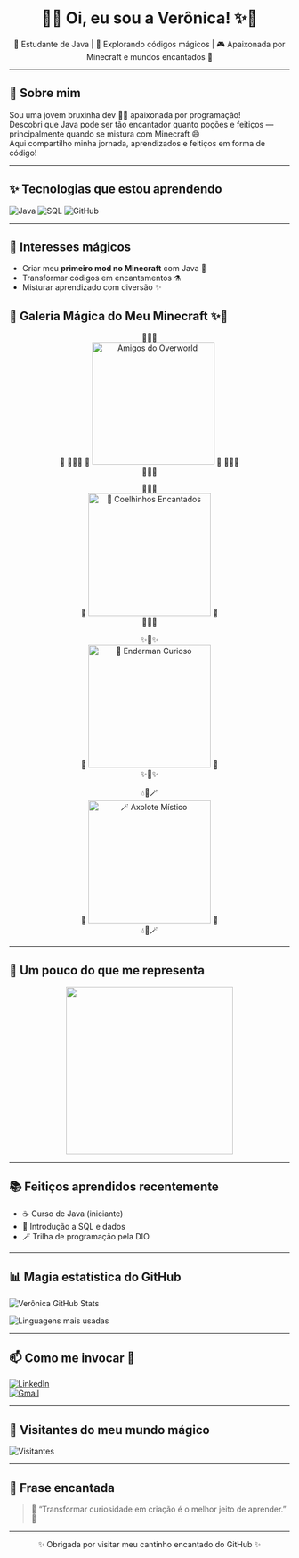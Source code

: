 
<h1 align="center">🌙✨ Oi, eu sou a Verônica! ✨🌙</h1>

<p align="center">
  💖 Estudante de Java | 🧪 Explorando códigos mágicos | 🎮 Apaixonada por Minecraft e mundos encantados 💖
</p>

---

## 🔮 Sobre mim

Sou uma jovem bruxinha dev 🧙‍♀️ apaixonada por programação!  
Descobri que Java pode ser tão encantador quanto poções e feitiços — principalmente quando se mistura com Minecraft 😄  
Aqui compartilho minha jornada, aprendizados e feitiços em forma de código!

---

## ✨ Tecnologias que estou aprendendo

![Java](https://img.shields.io/badge/Java-ED8B00?style=for-the-badge&logo=java&logoColor=white)
![SQL](https://img.shields.io/badge/SQL-336791?style=for-the-badge&logo=postgresql&logoColor=white)
![GitHub](https://img.shields.io/badge/GitHub-181717?style=for-the-badge&logo=github&logoColor=white)

---

## 🧪 Interesses mágicos

- Criar meu **primeiro mod no Minecraft** com Java 💎
- Transformar códigos em encantamentos ⚗️
- Misturar aprendizado com diversão ✨


## 📸 Galeria Mágica do Meu Minecraft ✨🌙

<p align="center">
  🌿🍄🌼  
  <br>
  🧱 🌿🍄🌼  
🧱 <img src="https://raw.githubusercontent.com/soyve/soyve/main/assets/minecraft.jpg" width="220" title="Amigos do Overworld" /> 🧱  
🌼🍄🌿

  <br>
  🌼🍄🌿  
</p>

<p align="center">
  🌸🌸🌸  
  <br>
  🐰 <img src="https://github.com/soyve/soyve/assets/soyve/Minecraft2.jpg" width="220" title="🌸 Coelhinhos Encantados" /> 🐰  
  <br>
  🌸🌸🌸  
</p>

<p align="center">
  ✨🔮✨  
  <br>
  🌌 <img src="https://github.com/soyve/soyve/assets/soyve/Minecraft3.jpg" width="220" title="🔮 Enderman Curioso" /> 🌌  
  <br>
  ✨🔮✨  
</p>

<p align="center">
  💧🌿🪄  
  <br>
  🦎 <img src="https://github.com/soyve/soyve/assets/soyve/Minecraft4.jpg" width="220" title="🪄 Axolote Místico" /> 🦎  
  <br>
  💧🌿🪄  
</p>

---

## 🌸 Um pouco do que me representa

<p align="center">
  <img src="https://media3.giphy.com/media/v1.Y2lkPTc5MGI3NjExNTRpbW0yZ2k3ZHFveTdrdDZoNnJ1M2ZtMG5yeHRpYmhhNTBvZGdsNyZlcD12MV9pbnRlcm5hbF9naWZfYnlfaWQmY3Q9Zw/4ZvuqFNR91UYEyablZ/giphy.gif" width="300" />
</p>

---

## 📚 Feitiços aprendidos recentemente

- ☕ Curso de Java (iniciante)
- 🧹 Introdução a SQL e dados
- 🪄 Trilha de programação pela DIO

---

## 📊 Magia estatística do GitHub

![Verônica GitHub Stats](https://github-readme-stats.vercel.app/api?username=soyve&show_icons=true&theme=tokyonight&hide_rank=true)

![Linguagens mais usadas](https://github-readme-stats.vercel.app/api/top-langs/?username=soyve&layout=compact&theme=tokyonight)

---

## 📫 Como me invocar 🧿

[![LinkedIn](https://img.shields.io/badge/-LinkedIn-blue?style=flat-square&logo=linkedin)](https://www.linkedin.com/in/verônica-barboza)  
[![Gmail](https://img.shields.io/badge/-veronicaberbozacarvalho@gmail.com-red?style=flat-square&logo=gmail&logoColor=white)](mailto:veronicaberbozacarvalho@gmail.com)

---

## 🦄 Visitantes do meu mundo mágico

![Visitantes](https://komarev.com/ghpvc/?username=soyve&color=ff69b4)

---

## 🌟 Frase encantada

> 🔮 “Transformar curiosidade em criação é o melhor jeito de aprender.” 🌙

---

<p align="center">✨ Obrigada por visitar meu cantinho encantado do GitHub ✨</p>

